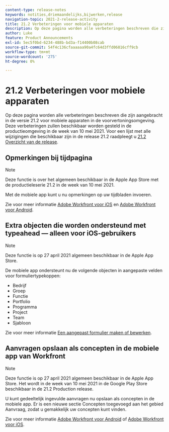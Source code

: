 ```yaml
---
content-type: release-notes
keywords: notities,driemaandelijks,bijwerken,release
navigation-topic: 2021-2-release-activity
title: 21.2 Verbeteringen voor mobiele apparaten
description: Op deze pagina worden alle verbeteringen beschreven die zijn aangebracht in de versie 21.2 voor mobiele apparaten in de voorvertoningsomgeving. Deze verbeteringen zullen beschikbaar worden gesteld in de productieomgeving in de week van 10 mei 2021. Voor een lijst van alle veranderingen beschikbaar met versie 21.2, zie 21.2 Overzicht van de Versie.
author: Luke
feature: Product Announcements
exl-id: 5ec5f0bd-6234-488b-bd3a-f14400b08cab
source-git-commit: 54f4c136cfaaaaaa90a4fc64d3ffd06816cff9cb
workflow-type: tm+mt
source-wordcount: '275'
ht-degree: 0%

---
```


# 21.2 Verbeteringen voor mobiele apparaten

Op deze pagina worden alle verbeteringen beschreven die zijn aangebracht in de versie 21.2 voor mobiele apparaten in de voorvertoningsomgeving. Deze verbeteringen zullen beschikbaar worden gesteld in de productieomgeving in de week van 10 mei 2021. Voor een lijst met alle wijzigingen die beschikbaar zijn in de release 21.2 raadpleegt u [21.2 Overzicht van de release](../../../product-announcements/product-releases/21.2-release-activity/21-2-release-overview.md).

## Opmerkingen bij tijdpagina

>[!NOTE]
>
>Deze functie is over het algemeen beschikbaar in de Apple App Store met de productieleserie 21.2 in de week van 10 mei 2021.

Met de mobiele app kunt u nu opmerkingen op uw tijdbladen invoeren.

Zie voor meer informatie [Adobe Workfront voor iOS](../../../workfront-basics/mobile-apps/using-the-workfront-mobile-app/workfront-for-ios.md) en [Adobe Workfront voor Android](../../../workfront-basics/mobile-apps/using-the-workfront-mobile-app/workfront-for-android.md).

## Extra objecten die worden ondersteund met typeahead — alleen voor iOS-gebruikers

>[!NOTE]
>
>Deze functie is op 27 april 2021 algemeen beschikbaar in de Apple App Store.

De mobiele app ondersteunt nu de volgende objecten in aangepaste velden voor formuliertypekoppen:

* Bedrijf
* Groep
* Functie
* Portfolio
* Programma
* Project
* Team
* Sjabloon

Zie voor meer informatie [Een aangepast formulier maken of bewerken](../../../administration-and-setup/customize-workfront/create-manage-custom-forms/create-or-edit-a-custom-form.md).

## Aanvragen opslaan als concepten in de mobiele app van Workfront

>[!NOTE]
>
>Deze functie is op 27 april 2021 algemeen beschikbaar in de Apple App Store. Het wordt in de week van 10 mei 2021 in de Google Play Store beschikbaar in de 21.2 Production release.

U kunt gedeeltelijk ingevulde aanvragen nu opslaan als concepten in de mobiele app. Er is een nieuwe sectie Concepten toegevoegd aan het gebied Aanvraag, zodat u gemakkelijk uw concepten kunt vinden.

Zie voor meer informatie [Adobe Workfront voor Android](../../../workfront-basics/mobile-apps/using-the-workfront-mobile-app/workfront-for-android.md) of [Adobe Workfront voor iOS](../../../workfront-basics/mobile-apps/using-the-workfront-mobile-app/workfront-for-ios.md).
